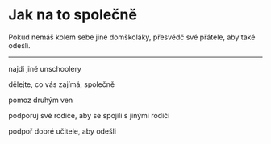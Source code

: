 # Jak na to společně

Pokud nemáš kolem sebe jiné domškoláky, přesvědč své přátele, aby také odešli.

---

najdi jiné unschoolery

dělejte, co vás zajímá, společně

pomoz druhým ven

podporuj své rodiče, aby se spojili s jinými rodiči

podpoř dobré učitele, aby odešli
